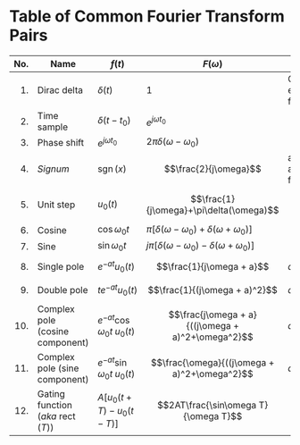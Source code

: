 # Table of Common Fourier Transform Pairs

|No. | **Name** | $f(t)$ | $F(\omega)$ | **Remarks** |
|---:|----------|--------|-------------|-------------|
| 1. | Dirac delta | $\delta(t)$ | 1 | Constant energy at *all* frequencies. |
| 2. | Time sample | $\delta(t-t_0)$ | $e^{j\omega t_0}$ |  |
| 3. | Phase shift | $e^{j\omega t_0}$ | $2\pi\delta(\omega - \omega_0)$ |  |
| 4. | *Signum*  | $\operatorname{sgn}(x)$ | $$\frac{2}{j\omega}$$ | also known as sign function |
| 5. | Unit step | $u_0(t)$ | $$\frac{1}{j\omega}+\pi\delta(\omega)$$ |  |
| 6. | Cosine | $\cos \omega_0 t$ | $\pi\left[\delta(\omega-\omega_0)+\delta(\omega+\omega_0)\right]$ |  |
| 7. | Sine | $\sin \omega_0 t$ | $j\pi\left[\delta(\omega-\omega_0)-\delta(\omega+\omega_0)\right]$ |  |
| 8. | Single pole | $e^{-at}u_0(t)$ | $$\frac{1}{j\omega + a}$$ | $a \gt 0$ |
| 9. | Double pole | $te^{-at}u_0(t)$ | $$\frac{1}{(j\omega + a)^2}$$ | $a\gt 0$ |
| 10. | Complex pole (cosine component) | $e^{-at}\cos\omega_0 t\;u_0(t)$ | $$\frac{j\omega + a}{((j\omega + a)^2+\omega^2}$$ | $a\gt 0$ |
| 11. | Complex pole (sine component) | $e^{-at}\sin \omega_0 t\;u_0(t)$ | $$\frac{\omega}{((j\omega + a)^2+\omega^2}$$ | $a\gt 0$ |
| 12. | Gating function (*aka* $\operatorname{rect}(T)$) | $A\left[u_0(t + T)-u_0(t -T)\right]$ | $$2AT\frac{\sin\omega T}{\omega T}$$ |  |
